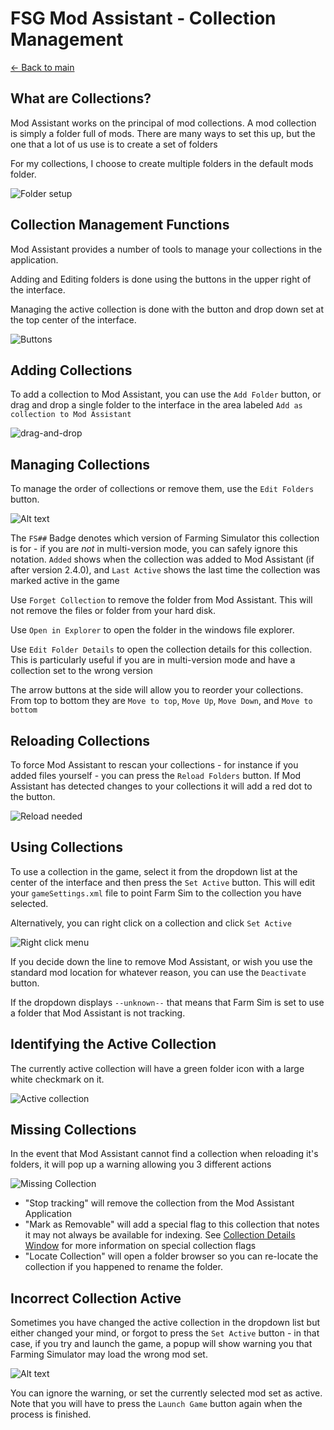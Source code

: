# FSG Mod Assistant - Collection Management

[← Back to main](index.html)

## What are Collections?

Mod Assistant works on the principal of mod collections.  A mod collection is simply a folder full of mods.  There are many ways to set this up, but the one that a lot of us use is to create a set of folders

For my collections, I choose to create multiple folders in the default mods folder.

![Folder setup](img340/collections-on-disk.webp)

## Collection Management Functions

Mod Assistant provides a number of tools to manage your collections in the application.

Adding and Editing folders is done using the buttons in the upper right of the interface.

Managing the active collection is done with the button and drop down set at the top center of the interface.

![Buttons](img340/main-window-part-collect-manage.png)

## Adding Collections

To add a collection to Mod Assistant, you can use the `Add Folder` button, or drag and drop a single folder to the interface in the area labeled `Add as collection to Mod Assistant`

![drag-and-drop](img340/drag-drop-collection.png)

## Managing Collections

To manage the order of collections or remove them, use the `Edit Folders` button.

![Alt text](img340/collection-manage.png)

The `FS##` Badge denotes which version of Farming Simulator this collection is for - if you are _not_ in multi-version mode, you can safely ignore this notation.  `Added` shows when the collection was added to Mod Assistant (if after version 2.4.0), and `Last Active` shows the last time the collection was marked active in the game

Use `Forget Collection` to remove the folder from Mod Assistant. This will not remove the files or folder from your hard disk.

Use `Open in Explorer` to open the folder in the windows file explorer.

Use `Edit Folder Details` to open the collection details for this collection.  This is particularly useful if you are in multi-version mode and have a collection set to the wrong version

The arrow buttons at the side will allow you to reorder your collections.  From top to bottom they are `Move to top`, `Move Up`, `Move Down`, and `Move to bottom`

## Reloading Collections

To force Mod Assistant to rescan your collections - for instance if you added files yourself - you can press the `Reload Folders` button.  If Mod Assistant has detected changes to your collections it will add a red dot to the button.

![Reload needed](img340/reload-needed.webp)

## Using Collections

To use a collection in the game, select it from the dropdown list at the center of the interface and then press the `Set Active` button.  This will edit your `gameSettings.xml` file to point Farm Sim to the collection you have selected.

Alternatively, you can right click on a collection and click `Set Active`

![Right click menu](img340/right-click-collection.webp)

If you decide down the line to remove Mod Assistant, or wish you use the standard mod location for whatever reason, you can use the `Deactivate` button.

If the dropdown displays `--unknown--` that means that Farm Sim is set to use a folder that Mod Assistant is not tracking.

## Identifying the Active Collection

The currently active collection will have a green folder icon with a large white checkmark on it.

![Active collection](img340/active-collection.png)

## Missing Collections

In the event that Mod Assistant cannot find a collection when reloading it's folders, it will pop up a warning allowing you 3 different actions

![Missing Collection](img340/missing-collection.png)

- "Stop tracking" will remove the collection from the Mod Assistant Application
- "Mark as Removable" will add a special flag to this collection that notes it may not always be available for indexing.  See [Collection Details Window](details.html) for more information on special collection flags
- "Locate Collection" will open a folder browser so you can re-locate the collection if you happened to rename the folder.

## Incorrect Collection Active

Sometimes you have changed the active collection in the dropdown list but either changed your mind, or forgot to press the `Set Active` button - in that case, if you try and launch the game, a popup will show warning you that Farming Simulator may load the wrong mod set.

![Alt text](img340/collection-mismatch.png)

You can ignore the warning, or set the currently selected mod set as active.  Note that you will have to press the `Launch Game` button again when the process is finished.
